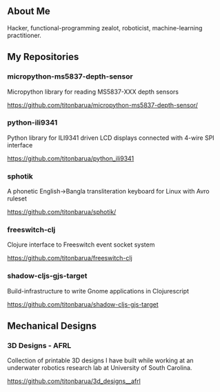 ## About Me

Hacker, functional-programming zealot, roboticist, machine-learning practitioner.

<!--
*I am unwilling to bow to ignorant rants from people who forms concensus about a subject matter they know nothing about by asking a committee of "two PhD holders".*
-->

## My Repositories

### micropython-ms5837-depth-sensor

Micropython library for reading MS5837-XXX depth sensors

https://github.com/titonbarua/micropython-ms5837-depth-sensor/

### python-ili9341

Python library for ILI9341 driven LCD displays connected with 4-wire SPI interface

https://github.com/titonbarua/python_ili9341

### sphotik

A phonetic English->Bangla transliteration keyboard for Linux with Avro ruleset

https://github.com/titonbarua/sphotik/

### freeswitch-clj

Clojure interface to Freeswitch event socket system

https://github.com/titonbarua/freeswitch-clj

### shadow-cljs-gjs-target

Build-infrastructure to write Gnome applications in Clojurescript

https://github.com/titonbarua/shadow-cljs-gjs-target

## Mechanical Designs

### 3D Designs - AFRL

Collection of printable 3D designs I have built while working at an underwater robotics research lab at University of South Carolina.

https://github.com/titonbarua/3d_designs__afrl

<!--
**titonbarua/titonbarua** is a ✨ _special_ ✨ repository because its `README.md` (this file) appears on your GitHub profile.


Here are some ideas to get you started:

- 🔭 I’m currently working on ...
- 🌱 I’m currently learning ...
- 👯 I’m looking to collaborate on ...
- 🤔 I’m looking for help with ...
- 💬 Ask me about ...
- 📫 How to reach me: ...
- 😄 Pronouns: ...
- ⚡ Fun fact: ...
-->
